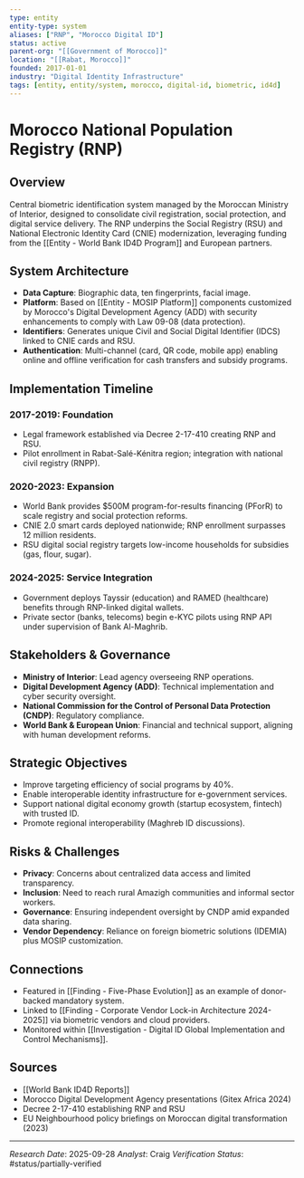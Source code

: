 ```yaml
---
type: entity
entity-type: system
aliases: ["RNP", "Morocco Digital ID"]
status: active
parent-org: "[[Government of Morocco]]"
location: "[[Rabat, Morocco]]"
founded: 2017-01-01
industry: "Digital Identity Infrastructure"
tags: [entity, entity/system, morocco, digital-id, biometric, id4d]
---
```


# Morocco National Population Registry (RNP)

## Overview
Central biometric identification system managed by the Moroccan Ministry of Interior, designed to consolidate civil registration, social protection, and digital service delivery. The RNP underpins the Social Registry (RSU) and National Electronic Identity Card (CNIE) modernization, leveraging funding from the [[Entity - World Bank ID4D Program]] and European partners.

## System Architecture
- **Data Capture**: Biographic data, ten fingerprints, facial image.
- **Platform**: Based on [[Entity - MOSIP Platform]] components customized by Morocco's Digital Development Agency (ADD) with security enhancements to comply with Law 09-08 (data protection).
- **Identifiers**: Generates unique Civil and Social Digital Identifier (IDCS) linked to CNIE cards and RSU.
- **Authentication**: Multi-channel (card, QR code, mobile app) enabling online and offline verification for cash transfers and subsidy programs.

## Implementation Timeline
### 2017-2019: Foundation
- Legal framework established via Decree 2-17-410 creating RNP and RSU.
- Pilot enrollment in Rabat-Salé-Kénitra region; integration with national civil registry (RNPP).

### 2020-2023: Expansion
- World Bank provides $500M program-for-results financing (PForR) to scale registry and social protection reforms.
- CNIE 2.0 smart cards deployed nationwide; RNP enrollment surpasses 12 million residents.
- RSU digital social registry targets low-income households for subsidies (gas, flour, sugar).

### 2024-2025: Service Integration
- Government deploys Tayssir (education) and RAMED (healthcare) benefits through RNP-linked digital wallets.
- Private sector (banks, telecoms) begin e-KYC pilots using RNP API under supervision of Bank Al-Maghrib.

## Stakeholders & Governance
- **Ministry of Interior**: Lead agency overseeing RNP operations.
- **Digital Development Agency (ADD)**: Technical implementation and cyber security oversight.
- **National Commission for the Control of Personal Data Protection (CNDP)**: Regulatory compliance.
- **World Bank & European Union**: Financial and technical support, aligning with human development reforms.

## Strategic Objectives
- Improve targeting efficiency of social programs by 40%.
- Enable interoperable identity infrastructure for e-government services.
- Support national digital economy growth (startup ecosystem, fintech) with trusted ID.
- Promote regional interoperability (Maghreb ID discussions).

## Risks & Challenges
- **Privacy**: Concerns about centralized data access and limited transparency.
- **Inclusion**: Need to reach rural Amazigh communities and informal sector workers.
- **Governance**: Ensuring independent oversight by CNDP amid expanded data sharing.
- **Vendor Dependency**: Reliance on foreign biometric solutions (IDEMIA) plus MOSIP customization.

## Connections
- Featured in [[Finding - Five-Phase Evolution]] as an example of donor-backed mandatory system.
- Linked to [[Finding - Corporate Vendor Lock-in Architecture 2024-2025]] via biometric vendors and cloud providers.
- Monitored within [[Investigation - Digital ID Global Implementation and Control Mechanisms]].

## Sources
- [[World Bank ID4D Reports]]
- Morocco Digital Development Agency presentations (Gitex Africa 2024)
- Decree 2-17-410 establishing RNP and RSU
- EU Neighbourhood policy briefings on Moroccan digital transformation (2023)

---
*Research Date*: 2025-09-28
*Analyst*: Craig
*Verification Status*: #status/partially-verified

